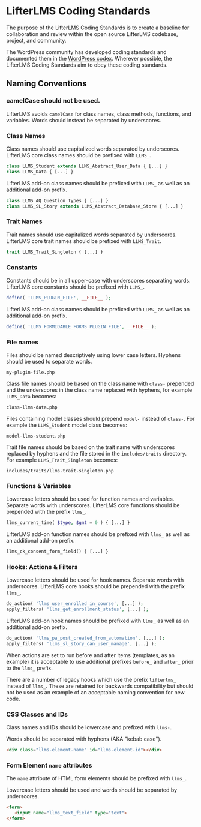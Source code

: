 LifterLMS Coding Standards
==========================

The purpose of the LifterLMS Coding Standards is to create a baseline for collaboration and review within the open source LifterLMS codebase, project, and community.

The WordPress community has developed coding standards and documented them in the [WordPress codex](https://make.wordpress.org/core/handbook/best-practices/coding-standards/). Wherever possible, the LifterLMS Coding Standards aim to obey these coding standards.

## Naming Conventions

### camelCase should not be used.

LifterLMS avoids `camelCase` for class names, class methods, functions, and variables. Words should instead be separated by underscores.

### Class Names

Class names should use capitalized words separated by underscores.
LifterLMS core class names should be prefixed with `LLMS_`.


```php
class LLMS_Student extends LLMS_Abstract_User_Data { [...] }
class LLMS_Data { [...] }
```

LifterLMS add-on class names should be prefixed with `LLMS_` as well as an additional add-on prefix.

```php
class LLMS_AQ_Question_Types { [...] }
class LLMS_SL_Story extends LLMS_Abstract_Database_Store { [...] }
```

### Trait Names

Trait names should use capitalized words separated by underscores.
LifterLMS core trait names should be prefixed with `LLMS_Trait`.

```php
trait LLMS_Trait_Singleton { [...] }
```

### Constants

Constants should be in all upper-case with underscores separating words.
LifterLMS core constants should be prefixed with `LLMS_`.

```php
define( 'LLMS_PLUGIN_FILE', __FILE__ );
```

LifterLMS add-on class names should be prefixed with `LLMS_` as well as an additional add-on prefix.

```php
define( 'LLMS_FORMIDABLE_FORMS_PLUGIN_FILE', __FILE__ );
```

### File names

Files should be named descriptively using lower case letters. Hyphens should be used to separate words.

```
my-plugin-file.php
```

Class file names should be based on the class name with `class-` prepended and the underscores in the class name replaced with hyphens, for example `LLMS_Data` becomes:

```
class-llms-data.php
```

Files containing model classes should prepend `model-` instead of `class-`. For example the `LLMS_Student` model class becomes:

```
model-llms-student.php
```

Trait file names should be based on the trait name with underscores replaced by hyphens and the file stored in the
`includes/traits` directory. For example `LLMS_Trait_Singleton` becomes:

```
includes/traits/llms-trait-singleton.php
```

### Functions & Variables

Lowercase letters should be used for function names and variables. Separate words with underscores.
LifterLMS core functions should be prepended with the prefix `llms_`.

```php
llms_current_time( $type, $gmt = 0 ) { [...] }
```

LifterLMS add-on function names should be prefixed with `llms_` as well as an additional add-on prefix.

```php
llms_ck_consent_form_field() { [...] }
```

### Hooks: Actions & Filters

Lowercase letters should be used for hook names. Separate words with underscores.
LifterLMS core hooks should be prepended with the prefix `llms_`.

```php
do_action( 'llms_user_enrolled_in_course', [...] );
apply_filters( 'llms_get_enrollment_status', [...] );
```

LifterLMS add-on hook names should be prefixed with `llms_` as well as an additional add-on prefix.

```php
do_action( 'llms_pa_post_created_from_automation', [...] );
apply_filters( 'llms_sl_story_can_user_manage', [...] );
```

When actions are set to run before and after items (templates, as an example) it is acceptable to use additional prefixes `before_` and `after_` prior to the `llms_` prefix.

There are a number of legacy hooks which use the prefix `lifterlms_` instead of `llms_`. These are retained for backwards compatibility but should not be used as an example of an acceptable naming convention for new code.

### CSS Classes and IDs

Class names and IDs should be lowercase and prefixed with `llms-`.

Words should be separated with hyphens (AKA "kebab case").

```html
<div class="llms-element-name" id="llms-element-id"></div>
```

### Form Element `name` attributes

The `name` attribute of HTML form elements should be prefixed with `llms_`.

Lowercase letters should be used and words should be separated by underscores.

```html
<form>
   <input name="llms_text_field" type="text">
</form>
```


